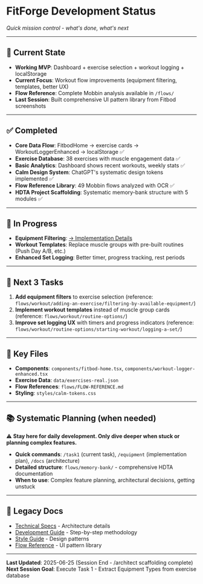 # FitForge Development Status

*Quick mission control - what's done, what's next*

---

## 📍 Current State
- **Working MVP**: Dashboard + exercise selection + workout logging + localStorage 
- **Current Focus**: Workout flow improvements (equipment filtering, templates, better UX)
- **Flow Reference**: Complete Mobbin analysis available in `/flows/`
- **Last Session**: Built comprehensive UI pattern library from Fitbod screenshots

---

## ✅ Completed
- **Core Data Flow**: FitbodHome → exercise cards → WorkoutLoggerEnhanced → localStorage ✅
- **Exercise Database**: 38 exercises with muscle engagement data ✅
- **Basic Analytics**: Dashboard shows recent workouts, weekly stats ✅
- **Calm Design System**: ChatGPT's systematic design tokens implemented ✅
- **Flow Reference Library**: 49 Mobbin flows analyzed with OCR ✅
- **HDTA Project Scaffolding**: Systematic memory-bank structure with 5 modules ✅

---

## 🔄 In Progress  
- **Equipment Filtering**: [→ Implementation Details](flows/workout/adding-an-exercise/filtering-by-available-equipment/IMPLEMENTATION.md)
- **Workout Templates**: Replace muscle groups with pre-built routines (Push Day A/B, etc.)
- **Enhanced Set Logging**: Better timer, progress tracking, rest periods

---

## 🎯 Next 3 Tasks
1. **Add equipment filters** to exercise selection (reference: `flows/workout/adding-an-exercise/filtering-by-available-equipment/`)
2. **Implement workout templates** instead of muscle group cards (reference: `flows/workout/routine-options/`)  
3. **Improve set logging UX** with timers and progress indicators (reference: `flows/workout/routine-options/starting-workout/logging-a-set/`)

---

## 📁 Key Files
- **Components**: `components/fitbod-home.tsx`, `components/workout-logger-enhanced.tsx`
- **Exercise Data**: `data/exercises-real.json`
- **Flow References**: `flows/FLOW-REFERENCE.md`
- **Styling**: `styles/calm-tokens.css`

---

## 📚 Systematic Planning (when needed)
⚠️ **Stay here for daily development. Only dive deeper when stuck or planning complex features.**
- **Quick commands**: `/task1` (current task), `/equipment` (implementation plan), `/docs` (architecture)
- **Detailed structure**: `flows/memory-bank/` - comprehensive HDTA documentation
- **When to use**: Complex feature planning, architectural decisions, getting unstuck

---

## 🔗 Legacy Docs
- [Technical Specs](./FitForge-Technical-Specifications.md) - Architecture details
- [Development Guide](./FitForge-Development-Guide.md) - Step-by-step methodology  
- [Style Guide](./FitForge-Style-Guide.md) - Design patterns
- [Flow Reference](./flows/FLOW-REFERENCE.md) - UI pattern library

---

**Last Updated**: 2025-06-25 (Session End - /architect scaffolding complete)
**Next Session Goal**: Execute Task 1 - Extract Equipment Types from exercise database
